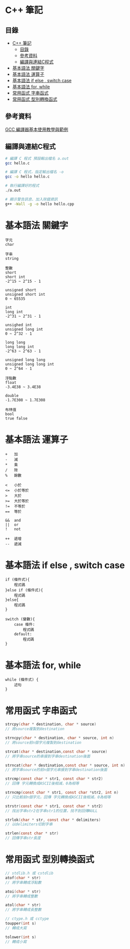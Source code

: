 # C++ 筆記

## 目錄

- [C++ 筆記](#c-筆記)
	- [目錄](#目錄)
	- [參考資料](#參考資料)
	- [編譯與連結C程式](#編譯與連結c程式)
- [基本語法 關鍵字](#基本語法-關鍵字)
- [基本語法 運算子](#基本語法-運算子)
- [基本語法 if else , switch case](#基本語法-if-else--switch-case)
- [基本語法 for, while](#基本語法-for-while)
- [常用函式 字串函式](#常用函式-字串函式)
- [常用函式 型別轉換函式](#常用函式-型別轉換函式)

## 參考資料

[GCC 編譯器基本使用教學與範例](https://blog.gtwang.org/programming/gcc-comipler-basic-tutorial-examples/)


## 編譯與連結C程式

```bash
# 編譯 C 程式 預設輸出檔名 a.out
gcc hello.c

# 編譯 C 程式，指定輸出檔名 -o
gcc -o hello hello.c

# 執行編譯好的程式
./a.out

# 顯示警告訊息、加入除錯資訊
g++ -Wall -g -o hello hello.cpp
```

# 基本語法 關鍵字

```
字元
char

字串
string

整數
short
short int
-2^15 ~ 2^15 - 1

unsigned short
unsigned short int
0 ~ 65535

int
long int
-2^31 ~ 2^31 - 1

unsighed int
unsigned long int
0 ~ 2^32 - 1

long long
long long int
-2^63 ~ 2^63 - 1

unsigned long long
unsigned long long int
0 ~ 2^64 - 1

浮點數
float
-3.4E38 ~ 3.4E38

double
-1.7E308 ~ 1.7E308

布林值
bool
true false
```

# 基本語法 運算子

```
+   加
-   減
*   乘
/   除
%   餘數

<   小於
<=  小於等於
>   大於
>=  大於等於
!=  不等於
==  等於

&&  and
||  or
!   not

++  遞增
--  遞減
```

# 基本語法 if else , switch case

```
if (條件式){
    程式碼
}else if (條件式){
    程式碼
}else{
    程式碼
}

switch (變數){
    case 條件:
        程式碼
    default:
        程式碼
}
```

# 基本語法 for, while

```
while (條件式) {
    述句
}
```

# 常用函式 字串函式

```c
strcpy(char * destination, char * source)
// 將source複製到destination

strncpy(char * destination, char * source, int n)
// 將source前n個字元複製到destination

strcat(char * destination,const char * source)
// 將字串source的串接到字串destination後面

strncat(char * destination,const char * source, int n)
// 將字串source的前n個字元串接到字串destination後面

strcmp(const char * str1, const char * str2)
// 回傳 字元轉換成ASCII後相減，0為相等

strncmp(const char * str1, const char *str2, int n)
// 只比較前n個字元，回傳 字元轉換成ASCII後相減，0為相等

strstr(const char * str1, const char * str2)
// 找出字串str2在字串str1的位置，找不到回傳NULL

strlok(char * str, const char * delimiters)
// 以delimiters切割字串

strlen(const char * str)
// 回傳字串str長度
```

# 常用函式 型別轉換函式

```c
// stdlib.h 或 cstdlib
atof(char * str)
// 將字串轉成浮點數

atoi(char * str)
// 將字串轉成整數

atol(char * str)
// 將字串轉成長整數

// ctype.h 或 cctype
toupper(int s)
// 轉成大寫

tolower(int s)
// 轉成小寫
```